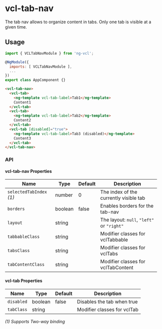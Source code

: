 # vcl-tab-nav
The tab nav allows to organize content in tabs.
Only one tab is visible at a given time.

## Usage

```js
import { VCLTabNavModule } from 'ng-vcl';

@NgModule({
  imports: [ VCLTabNavModule ],
  ...
})
export class AppComponent {}
```

```html
<vcl-tab-nav>
  <vcl-tab>
    <ng-template vcl-tab-label>Tab1</ng-template>
    Content1
  </vcl-tab>
  <vcl-tab>
    <ng-template vcl-tab-label>Tab2</ng-template>
    Content2
  </vcl-tab>
  <vcl-tab [disabled]="true">
    <ng-template vcl-tab-label>Tab3 (disabled)</ng-template>
    Content3
  </vcl-tab>
</vcl-tab-nav>
```

### API 

#### vcl-tab-nav Properties

| Name                     | Type        | Default  | Description
| ------------             | ----------- | -------- |--------------
| `selectedTabIndex` *(1)* | number      |        0 | The index of the currently visible tab
| `borders`                | boolean     |    false | Enables borders for the tab-nav
| `layout`                 | string      |          | The layout: `null`, `"left"` or `"right"`
| `tabbableClass`          | string      |          | Modifier classes for vclTabbable
| `tabsClass`              | string      |          | Modifier classes for vclTabs
| `tabContentClass`        | string      |          | Modifier classes for vclTabContent

#### vcl-tab Properties

| Name                     | Type        | Default  | Description
| ------------             | ----------- | -------- |--------------
| `disabled`               | boolean     |   false  | Disables the tab when true   
| `tabClass`               | string      |          | Modifier classes for vclTab   

*(1) Supports Two-way binding*
